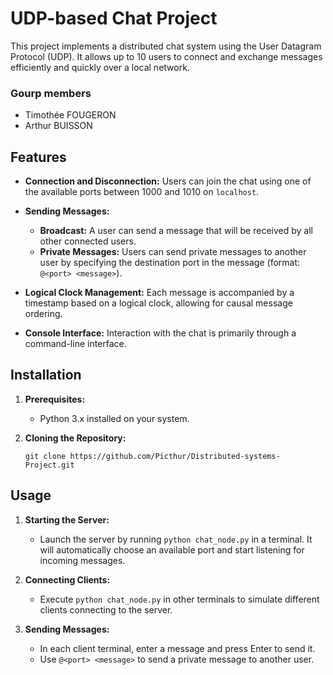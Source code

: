 # UDP-based Chat Project

This project implements a distributed chat system using the User Datagram Protocol (UDP). It allows up to 10 users to connect and exchange messages efficiently and quickly over a local network.

### Gourp members
- Timothée FOUGERON
- Arthur BUISSON

## Features

- **Connection and Disconnection:**
  Users can join the chat using one of the available ports between 1000 and 1010 on `localhost`.

- **Sending Messages:**
  - **Broadcast:**
    A user can send a message that will be received by all other connected users.
  - **Private Messages:**
    Users can send private messages to another user by specifying the destination port in the message (format: `@<port> <message>`).

- **Logical Clock Management:**
  Each message is accompanied by a timestamp based on a logical clock, allowing for causal message ordering.

- **Console Interface:**
  Interaction with the chat is primarily through a command-line interface.

## Installation

1. **Prerequisites:**
   - Python 3.x installed on your system.

2. **Cloning the Repository:**
   ```
   git clone https://github.com/Picthur/Distributed-systems-Project.git
   ```


## Usage

1. **Starting the Server:**
   - Launch the server by running `python chat_node.py` in a terminal. It will automatically choose an available port and start listening for incoming messages.

2. **Connecting Clients:**
   - Execute `python chat_node.py` in other terminals to simulate different clients connecting to the server.

3. **Sending Messages:**
   - In each client terminal, enter a message and press Enter to send it.
   - Use `@<port> <message>` to send a private message to another user.
